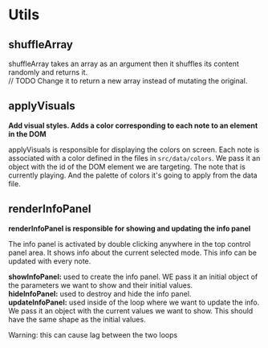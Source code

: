 # Utils

## shuffleArray

shuffleArray takes an array as an argument then it shuffles its content randomly and returns it.  
// TODO Change it to return a new array instead of mutating the original.

## applyVisuals

**Add visual styles. Adds a color corresponding to each note to an element in the DOM**

applyVisuals is responsible for displaying the colors on screen. Each note is associated with a color defined in the files in `src/data/colors`. We pass it an object with the id of the DOM element we are targeting. The note that is currently playing. And the palette of colors it's going to apply from the data file.

## renderInfoPanel

**renderInfoPanel is responsible for showing and updating the info panel**

The info panel is activated by double clicking anywhere in the top control panel area. It shows info about the current selected mode. This info can be updated with every note. 

**showInfoPanel:** used to create the info panel. WE pass it an initial object of the parameters we want to show and their initial values.  
**hideInfoPanel:** used to destroy and hide the info panel.  
**updateInfoPanel:** used inside of the loop where we want to update the info. We pass it an object with the current values we want to show. This should have the same shape as the initial values. 

Warning: this can cause lag between the two loops
